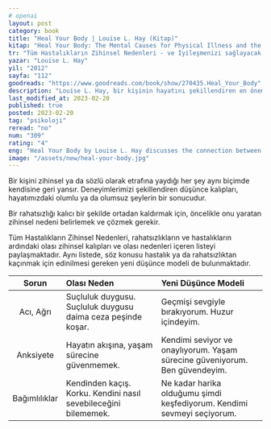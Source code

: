 ```yaml
---
# openai
layout: post
category: book
title: "Heal Your Body | Louise L. Hay (Kitap)"
kitap: "Heal Your Body: The Mental Causes for Physical Illness and the Metaphysical Way to Overcome Them"
tr: "Tüm Hastalıkların Zihinsel Nedenleri - ve İyileşmenizi sağlayacak Düşünce Modelleri"
yazar: "Louise L. Hay"
yil: "2012"
sayfa: "112"
goodreads: "https://www.goodreads.com/book/show/270435.Heal_Your_Body"
description: "Louise L. Hay, bir kişinin hayatını şekillendiren en önemli unsurun aklından geçen düşünceler olduğunu vurguluyor ve düşüncelerin sağlığı nasıl etkilediğini anlatıyor."
last_modified_at: 2023-02-20
published: true
posted: 2023-02-20
tag: "psikoloji"
reread: "no"
num: "309"
rating: "4"
eng: "Heal Your Body by Louise L. Hay discusses the connection between the mind and body as well as how our ideas and emotions can impact our physical health. Hay provides a thorough list of prevalent illnesses and their underlying emotional causes while offering affirmations and visualisation techniques to encourage healing and constructive transformation. The book encourages readers to take responsibility for their health and well-being, and to use the power of their thoughts and beliefs to create a healthy and fulfilling life."
image: "/assets/new/heal-your-body.jpg"
---
```


Bir kişini zihinsel ya da sözlü olarak etrafına yaydığı her şey aynı biçimde kendisine geri yansır. Deneyimlerimizi şekillendiren düşünce kalıpları, hayatımızdaki olumlu ya da olumsuz şeylerin bir sonucudur.

Bir rahatsızlığı kalıcı bir şekilde ortadan kaldırmak için, öncelikle onu yaratan zihinsel nedeni belirlemek ve çözmek gerekir.

Tüm Hastalıkların Zihinsel Nedenleri, rahatsızlıkların ve hastalıkların ardındaki olası zihinsel kalıpları ve olası nedenleri içeren listeyi paylaşmaktadır. Aynı listede, söz konusu hastalık ya da rahatsızlıktan kaçınmak için edinilmesi gereken yeni düşünce modeli de bulunmaktadır.

|     Sorun     | Olası Neden                                                     | Yeni Düşünce Modeli                                                         |
| :-----------: | :-------------------------------------------------------------- | :-------------------------------------------------------------------------- |
|   Acı, Ağrı   | Suçluluk duygusu. Suçluluk duygusu daima ceza peşinde koşar.    | Geçmişi sevgiyle bırakıyorum. Huzur içindeyim.                              |
|   Anksiyete   | Hayatın akışına, yaşam sürecine güvenmemek.                     | Kendimi seviyor ve onaylıyorum. Yaşam sürecine güveniyorum. Ben güvendeyim. |
| Bağımlılıklar | Kendinden kaçış. Korku. Kendini nasıl sevebileceğini bilememek. | Ne kadar harika olduğumu şimdi keşfediyorum. Kendimi sevmeyi seçiyorum.     |
